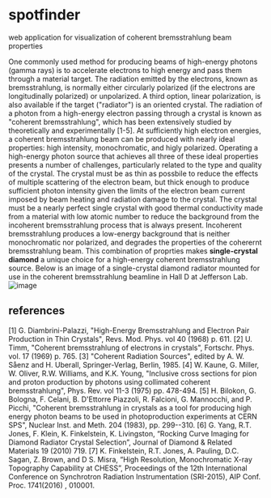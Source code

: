 # spotfinder
web application for visualization of coherent bremsstrahlung beam properties

One commonly used method for producing beams of high-energy photons (gamma rays) is to accelerate electrons to high energy and pass them through a material
target. The radiation emitted by the electrons, known as bremsstrahlung, is normally either circularly polarized (if the electrons are longitudinally
polarized) or unpolarized. A third option, linear polarization, is also available if the target ("radiator") is an oriented crystal. The radiation of a
photon from a high-energy electron passing through a crystal is known as "coherent bremsstrahlung", which has been extensively studied by theoretically
and experimentally [1-5]. At sufficiently high electron energies, a coherent bremsstrahlung beam can be produced with nearly ideal properties: high
intensity, monochromatic, and higly polarized. Operating a high-energy photon source that achieves all three of these ideal properties presents a number
of challenges, particularly related to the type and quality of the crystal. The crystal must be as thin as possbile to reduce the effects of multiple
scattering of the electron beam, but thick enough to produce sufficient photon intensity given the limits of the electron beam current imposed by beam
heating and radiation damage to the crystal. The crystal must be a nearly perfect single crystal with good thermal conductivity made from a material
with low atomic number to reduce the background from the incoherent bremsstrahlung process that is always present. Incoherent bremsstrahlung produces a 
low-energy background that is neither monochromatic nor polarized, and degrades the properties of the coherernt bremsstrahlung beam. This combination of
proprties makes **single-crystal diamond** a unique choice for a high-energy coherent bremsstrahlung source. Below is an image of a single-crystal diamond
radiator mounted for use in the coherent bremsstrahlung beamline in Hall D at Jefferson Lab.
![image](https://user-images.githubusercontent.com/7832920/174456654-bec99763-1a76-43b9-a1be-c0df4eae0b92.png)


## references ##
[1] G. Diambrini-Palazzi, "High-Energy Bremsstrahlung and Electron Pair Production in Thin Crystals", Revs. Mod. Phys. vol 40 (1968) p. 611.
[2] U. Timm, "Coherent bremsstrahlung of electrons in crystals", Fortschr. Phys. vol. 17 (1969) p. 765.
[3] "Coherent Radiation Sources", edited by A. W. Såenz and H. Uberall, Springer-Verlag, Berlin, 1985.
[4] W. Kaune, G. Miller, W. Oliver, R.W. Williams, and K.K. Young, "Inclusive cross sections for pion and proton production by photons using collimated coherent bremsstrahlung", Phys. Rev. vol 11-3 (1975) pp. 478-494.
[5] H. Bilokon, G. Bologna, F. Celani, B. D'Ettorre Piazzoli, R. Falcioni, G. Mannocchi, and P. Picchi, "Coherent bremsstrahlung in crystals as a tool for producing high energy photon beams to be used in photoproduction experiments at CERN SPS", Nuclear Inst. and Meth. 204 (1983), pp. 299--310.
[6] G. Yang, R.T. Jones, F. Klein, K. Finkelstein, K. Livingston, “Rocking Curve Imaging for Diamond Radiator Crystal Selection”, Journal of Diamond & Related Materials 19 (2010) 719.
[7] K. Finkelstein, R.T. Jones, A. Pauling, D.C. Sagan, Z. Brown, and D S. Misra, “High Resolution, Monochromatic X-ray Topography Capability at CHESS”, Proceedings of the 12th International Conference on Synchrotron Radiation Instrumentation (SRI-2015),  AIP Conf. Proc. 1741(2016) , 010001.
